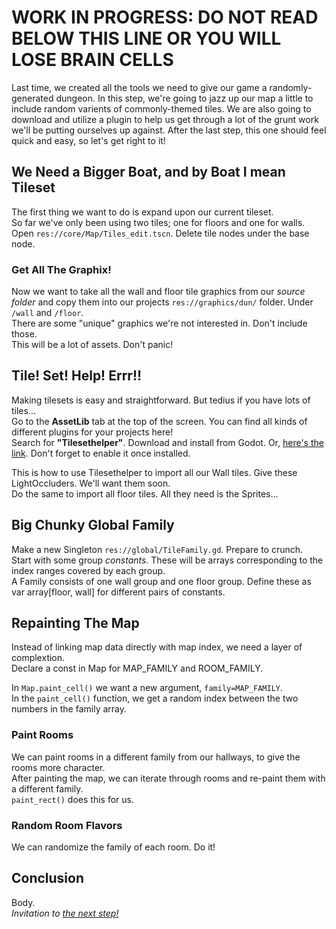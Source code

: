 <!--
.. title: Step 4: Tile Families
.. slug: step-5-tilefamilies
.. date: 2017-06-26 05:00:00 UTC
.. type: text
-->

# WORK IN PROGRESS: DO NOT READ BELOW THIS LINE OR YOU WILL LOSE BRAIN CELLS

Last time, we created all the tools we need to give our game a randomly-generated dungeon. In this step, we're going to jazz up our map a little to include random varients of commonly-themed tiles. We are also going to download and utilize a plugin to help us get through a lot of the grunt work we'll be putting ourselves up against. After the last step, this one should feel quick and easy, so let's get right to it!  

## We Need a Bigger Boat, and by Boat I mean Tileset
The first thing we want to do is expand upon our current tileset.  
So far we've only been using two tiles; one for floors and one for walls.  
Open `res://core/Map/Tiles_edit.tscn`. Delete tile nodes under the base node.  


### Get All The Graphix!
Now we want to take all the wall and floor tile graphics from our *source folder* and copy them into our projects `res://graphics/dun/` folder. Under `/wall` and `/floor`.  
There are some "unique" graphics we're not interested in. Don't include those.  
This will be a lot of assets. Don't panic!  

## Tile! Set! Help! Errr!!
Making tilesets is easy and straightforward. But tedius if you have lots of tiles...  
Go to the **AssetLib** tab at the top of the screen. You can find all kinds of different plugins for your projects here!  
Search for **"Tilesethelper"**. Download and install from Godot. Or, [here's the link](). Don't forget to enable it once installed.  

This is how to use Tilesethelper to import all our Wall tiles. Give these LightOccluders. We'll want them soon.  
Do the same to import all floor tiles. All they need is the Sprites...  

## Big Chunky Global Family
Make a new Singleton `res://global/TileFamily.gd`. Prepare to crunch.  
Start with some group *constants*. These will be arrays corresponding to the index ranges covered by each group.  
A Family consists of one wall group and one floor group. Define these as var array[floor, wall] for different pairs of constants.  

## Repainting The Map
Instead of linking map data directly with map index, we need a layer of complextion.  
Declare a const in Map for MAP_FAMILY and ROOM_FAMILY.  

In `Map.paint_cell()` we want a new argument, `family=MAP_FAMILY`.  
In the `paint_cell()` function, we get a random index between the two numbers in the family array.  

### Paint Rooms
We can paint rooms in a different family from our hallways, to give the rooms more character.  
After painting the map, we can iterate through rooms and re-paint them with a different family.  
`paint_rect()` does this for us.  

### Random Room Flavors
We can randomize the family of each room. Do it!  




## Conclusion  
Body.  
*Invitation to [the next step!](link)*
